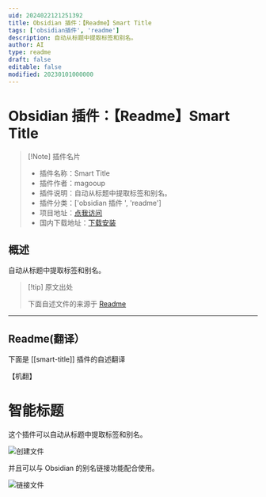 ```yaml
---
uid: 2024022121251392
title: Obsidian 插件：【Readme】Smart Title
tags: ['obsidian插件', 'readme']
description: 自动从标题中提取标签和别名。
author: AI
type: readme
draft: false
editable: false
modified: 20230101000000
---
```


# Obsidian 插件：【Readme】Smart Title

> [!Note] 插件名片
> - 插件名称：Smart Title
> - 插件作者：magooup
> - 插件说明：自动从标题中提取标签和别名。
> - 插件分类：['obsidian 插件 ', 'readme']
> - 项目地址：[点我访问](https://github.com/magooup/obsidian-plugin-smart-title)
> - 国内下载地址：[下载安装](https://pkmer.cn/products/plugin/pluginMarket/?smart-title)

## 概述

自动从标题中提取标签和别名。

> [!tip] 原文出处
>
>下面自述文件的来源于 [Readme](https://ghproxy.net/https://raw.githubusercontent.com/magooup/obsidian-plugin-smart-title/master/README.md)

---

## Readme(翻译）

下面是 [[smart-title]] 插件的自述翻译

【机翻】

# 智能标题

这个插件可以自动从标题中提取标签和别名。

![创建文件](https://cdn.pkmer.cn/covers/smart-title_2_0.gif!pkmer)

并且可以与 Obsidian 的别名链接功能配合使用。

![链接文件](https://cdn.pkmer.cn/covers/smart-title_2_1.gif!pkmer)
